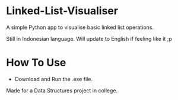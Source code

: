 # Linked-List-Visualiser
A simple Python app to visualise basic linked list operations.

Still in Indonesian language. Will update to English if feeling like it ;p

# How To Use
- Download and Run the .exe file.



Made for a Data Structures project in college.
